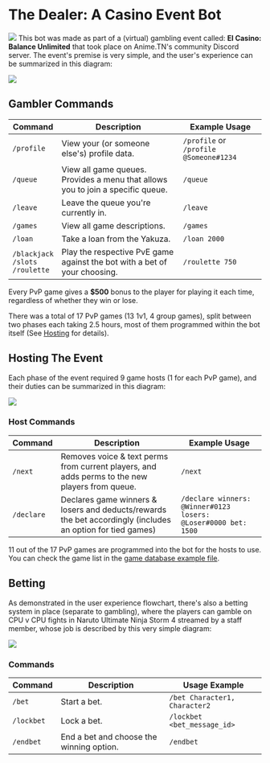 # The Dealer: A Casino Event Bot

![](https://media.discordapp.net/attachments/1055985379125248010/1058379212005851176/el_casino.png)
This bot was made as part of a (virtual) gambling event called: **El Casino: Balance Unlimited** that took place on Anime.TN's community Discord server.
The event's premise is very simple, and the user's experience can be summarized in this diagram:

[![](https://mermaid.ink/img/pako:eNpdkttu2zAMhl-F0M1cIGnvc9Ehpx7XrmiLFpvsC8ZmbS22mOnQLYjz7qPtBWgqQJB-6iNFUdypnAtSE1U63FTwvEgtyPim5xXlayixIfgdKZLPYDw-b8960cJU37CxgD3xxQ9MNjhPO3K2u-cAS8uxrOChxi05_3Wf2gGZ9cHuuYX5EOiFTU4wrzBkx8wP8i0skuXfTc2O4HuoyME0D-bdBEMeXitTE7yiKFueHHwXMD69DpLXlqODEJ09HZ_D_MOxyGWiZxSAu2e8mbIK2ckR0J7VjLaFy0Q_45qE6vQnCK4SfYW2BI4B-or8GXIReLXafqYvEn2JzUpSFvbhfdnXz3dUx1wM165qzNe_ZLZwrWcHkR0xvubg2xv9JCvcYV4ZS8eE41hTCPJZt_oxem_QwuN_W19kNVINuQZNIf-_63xTJeVtKFUT2Rbo1qlK7V44jIGftjZXk-AijVTcFBhoYVDaplGTN6y9WKkwgd3d0FB9X43UBu1P5gOz_wcAjcgp?type=png)]()

## Gambler Commands

| Command                                 | Description                                                                     | Example Usage                          |
| --------------------------------------- | ------------------------------------------------------------------------------- | -------------------------------------- |
| `/profile`                              | View your (or someone else's) profile data.                                     | `/profile` or `/profile @Someone#1234` |
| `/queue`                                | View all game queues. Provides a menu that allows you to join a specific queue. | `/queue`                               |
| `/leave`                                | Leave the queue you're currently in.                                            | `/leave`                               |
| `/games`                                | View all game descriptions.                                                     | `/games`                               |
| `/loan`                                 | Take a loan from the Yakuza.                                                    | `/loan 2000`                           |
| `/blackjack`<br>`/slots`<br>`/roulette` | Play the respective PvE game against the bot with a bet of your choosing.       | `/roulette 750`                        |

Every PvP game gives a **$500** bonus to the player for playing it each time, regardless of whether they win or lose.

There was a total of 17 PvP games (13 1v1, 4 group games), split between two phases each taking 2.5 hours, most of them programmed within the bot itself (See [Hosting](#Hosting-The-Event) for details).

## Hosting The Event

Each phase of the event required 9 game hosts (1 for each PvP game), and their duties can be summarized in this diagram:

[![](https://mermaid.ink/img/pako:eNpNkctOhDAUQH_lphsxAT-AhWZ4zLDRmGhiFFhc4QrNQIulVQnw75bHGLtqes599Y6skCUxn1UKuxqeo0yAPYc0rKk4wyCNggpbuurh05ChHDzvFoIxFtJUNTw2OJDq7-YtLFjo9CAnCJ30BbkGhHeu8-sNh-Dd2OjDf_mV-gmiNFBcVKBraoGLfBOitVbsxD9dg1ws9NKLMg31e9Z41Y5Ogl-0ZcBKEYEUS3XSu3ZctZOTyF7_pdrZaWWJE1HRoCL45kLYsXaarNR2nQnmspZUi7y0XzYuOGNLScqYb68lqnPGMjFbD42WT4MomK-VIZeZrkRNEbfNYcv8D2x6-0ol11LdbztYV-GyDsWblBdn_gW0XIDT?type=png)]()

### Host Commands

| Command    | Description                                                                                                | Example Usage                                                  |
| ---------- | ---------------------------------------------------------------------------------------------------------- | -------------------------------------------------------------- |
| `/next`    | Removes voice & text perms from current players, and adds perms to the new players from queue.             | `/next`                                                        |
| `/declare` | Declares game winners & losers and deducts/rewards the bet accordingly (includes an option for tied games) | `/declare winners: @Winner#0123 losers: @Loser#0000 bet: 1500` |

11 out of the 17 PvP games are programmed into the bot for the hosts to use. You can check the game list in the [game database example file](game_db.json).

## Betting

As demonstrated in the user experience flowchart, there's also a betting system in place (separate to gambling), where the players can gamble on CPU v CPU fights in Naruto Ultimate Ninja Storm 4 streamed by a staff member, whose job is described by this very simple diagram:

[![](https://mermaid.ink/img/pako:eNo1ULtuwzAM_BWCQyenH-ChQJ5TsiRDgUodWIuJhNiUIdMoiiD_XjpOOBF3x8Mdb9jkwFjjpVAfYX_0AjZLt445Dwy7dInKZYA3OFD_DYvFB6zcSakorFhnYO0-KSkQtEm1ZfhJT2Lj9rm5gkbDXuLt8_rhPEM7t5UwKeA3ssB5YoAlDEa_G7_04gUr7Lh0lIKlvU0xPZpxxx5rWwOVq0cvd9PRqPn0Jw3WWkaucOwDKW8SWckO6zO1g6EckuZymOs_vlBhT_KV80tz_wdr7Fw1?type=png)]()

### Commands

| Command    | Description                              | Usage Example                 |
| ---------- | ---------------------------------------- | ----------------------------- |
| `/bet`     | Start a bet.                             | `/bet Character1, Character2` |
| `/lockbet` | Lock a bet.                              | `/lockbet <bet_message_id>`   |
| `/endbet`  | End a bet and choose the winning option. | `/endbet`                     |
